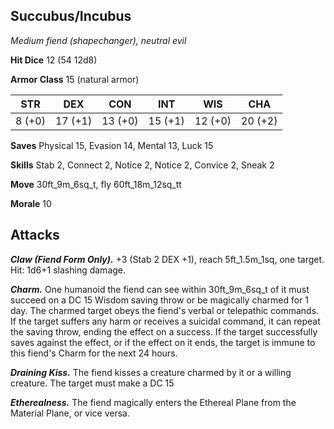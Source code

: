 ## Succubus/Incubus

*Medium fiend (shapechanger), neutral evil*

**Hit Dice** 12 (54 12d8)

**Armor Class** 15 (natural armor)

| STR     | DEX     | CON     | INT     | WIS     | CHA     |
|---------|---------|---------|---------|---------|---------|
|  8 (+0) | 17 (+1) | 13 (+0) | 15 (+1) | 12 (+0) | 20 (+2) |

**Saves** Physical 15, Evasion 14, Mental 13, Luck 15

**Skills** Stab 2, Connect 2, Notice 2, Notice 2, Convice 2, Sneak 2

**Move** 30ft\_9m\_6sq\_t, fly 60ft\_18m\_12sq\_tt

**Morale** 10

## Attacks

***Claw (Fiend Form Only).*** +3 (Stab 2 DEX +1), reach 5ft\_1.5m\_1sq, one target. Hit: 1d6+1 slashing damage.

***Charm.*** One humanoid the fiend can see within 30ft\_9m\_6sq\_t of it must succeed on a DC 15 Wisdom saving throw or be magically charmed for 1 day. The charmed target obeys the fiend's verbal or telepathic commands. If the target suffers any harm or receives a suicidal command, it can repeat the saving throw, ending the effect on a success. If the target successfully saves against the effect, or if the effect on it ends, the target is immune to this fiend's Charm for the next 24 hours.

***Draining Kiss.*** The fiend kisses a creature charmed by it or a willing creature. The target must make a DC 15

***Etherealness.*** The fiend magically enters the Ethereal Plane from the Material Plane, or vice versa.

